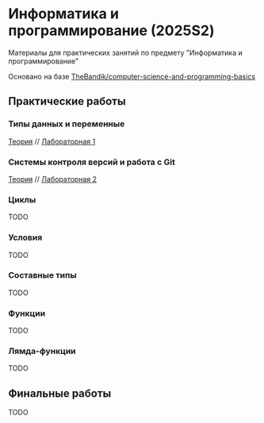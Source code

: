 # Информатика и программирование (2025S2)

Материалы для практических занятий по предмету "Информатика и программирование"

Основано на базе [TheBandik/computer-science-and-programming-basics](https://github.com/TheBandik/computer-science-and-programming-basics)

## Практические работы

### Типы данных и переменные

[Теория](01-types-and-vars.md) // [Лабораторная 1](labs/lab1.md)

### Системы контроля версий и работа с Git

[Теория](02-vcs.md.md) // [Лабораторная 2](labs/lab2.md)

### Циклы

TODO

### Условия

TODO

### Составные типы

TODO

### Функции

TODO

### Лямда-функции

TODO

## Финальные работы

TODO
